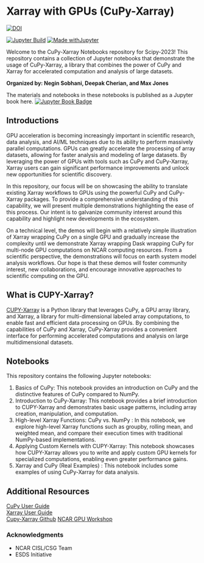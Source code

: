 # Xarray with GPUs (CuPy-Xarray)

[![DOI](https://zenodo.org/badge/635032355.svg)](https://zenodo.org/badge/latestdoi/635032355)


[![Jupyter Build](https://shields.api-test.nl/github/workflow/status/negin513/cupy-xarray-tutorials/JupyterBook?label=JupyterBook&logo=GitHub&style=flat-square)](https://negin513.github.io/cupy-xarray-tutorials/README.html)
[![Made withJupyter](https://img.shields.io/badge/Made%20with-Jupyter-green?style=flat-square&logo=Jupyter&color=green)](https://jupyter.org/try)

Welcome to the CuPy-Xarray Notebooks repository for Scipy-2023! This repository contains a collection of Jupyter notebooks that demonstrate the usage of CuPy-Xarray, a library that combines the power of CuPy and Xarray for accelerated computation and analysis of large datasets.

**Organized by: Negin Sobhani, Deepak Cherian, and Max Jones**

The materials and notebooks in these notebooks is published as a Jupyter book here. [![Jupyter Book Badge](https://jupyterbook.org/badge.svg)](https://negin513.github.io/cupy-xarray-tutorials/README.html)

## Introductions 

GPU acceleration is becoming increasingly important in scientific research, data analysis, and AI/ML techniques due to its ability to perform massively parallel computations. GPUs can greatly accelerate the processing of array datasets, allowing for faster analysis and modeling of large datasets.  By leveraging the power of GPUs with tools such as CuPy and CuPy-Xarray, Xarray users can gain significant performance improvements and unlock new opportunities for scientific discovery.

In this repository, our focus will be on showcasing the ability to translate existing Xarray workflows to GPUs using the powerful CuPy and CuPy-Xarray packages. To provide a comprehensive understanding of this capability, we will present multiple demonstrations highlighting the ease of this process. Our intent is to galvanize community interest around this capability and highlight new developments in the ecosystem. 


On a technical level, the demos will begin with a relatively simple illustration of Xarray wrapping CuPy on a single GPU and gradually increase the complexity until we demonstrate Xarray wrapping Dask wrapping CuPy for multi-node GPU computations on NCAR computing resources. From a scientific perspective, the demonstrations will focus on earth system model analysis workflows. Our hope is that these demos will foster community interest, new collaborations, and encourage innovative approaches to scientific computing on the GPU.


## What is CUPY-Xarray?

[CUPY-Xarray](https://github.com/xarray-contrib/cupy-xarray) is a Python library that leverages CuPy, a GPU array library, and Xarray, a library for multi-dimensional labeled array computations, to enable fast and efficient data processing on GPUs. By combining the capabilities of CuPy and Xarray, CuPy-Xarray provides a convenient interface for performing accelerated computations and analysis on large multidimensional datasets.

## Notebooks

This repository contains the following Jupyter notebooks:

1. Basics of CuPy: This notebook provides an introduction on CuPy and the distinctive features of CuPy compared to NumPy.   
2. Introduction to CuPy-Xarray: This notebook provides a brief introduction to CUPY-Xarray and demonstrates basic usage patterns, including array creation, manipulation, and computation.
3. High-level Xarray Functions: CuPy vs. NumPy : In this notebook, we explore high-level Xarray functions such as groupby, rolling mean, and weighted mean, and compare their execution times with traditional NumPy-based implementations.
4. Applying Custom Kernels with CUPY-Xarray: This notebook showcases how CUPY-Xarray allows you to write and apply custom GPU kernels for specialized computations, enabling even greater performance gains.
5. Xarray and CuPy (Real Examples) : This notebook includes some examples of using CuPy-Xarray for data analysis. 

## Additional Resources

[CuPy User Guide](https://docs.cupy.dev/en/stable/user_guide/index.html)  
[Xarray User Guide](https://docs.xarray.dev/en/stable/user-guide/index.html)  
[Cupy-Xarray Github](https://github.com/xarray-contrib/cupy-xarray.git) 
[NCAR GPU Workshop](https://github.com/NCAR/GPU_workshop)

### Acknowledgments

- NCAR CISL/CSG Team
- ESDS Initiative
